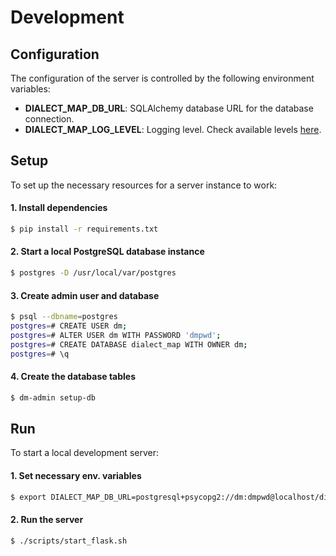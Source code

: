 # Development

## Configuration
The configuration of the server is controlled by the following environment variables:

- **DIALECT_MAP_DB_URL**: SQLAlchemy database URL for the database connection.
- **DIALECT_MAP_LOG_LEVEL**: Logging level. Check available levels [here][python-logging-levels].


## Setup
To set up the necessary resources for a server instance to work:

#### 1. Install dependencies
```sh
$ pip install -r requirements.txt
```

#### 2. Start a local PostgreSQL database instance
```sh
$ postgres -D /usr/local/var/postgres
```

#### 3. Create admin user and database
```sh
$ psql --dbname=postgres
postgres=# CREATE USER dm;
postgres=# ALTER USER dm WITH PASSWORD 'dmpwd';
postgres=# CREATE DATABASE dialect_map WITH OWNER dm;
postgres=# \q
```

#### 4. Create the database tables
```sh
$ dm-admin setup-db
```


## Run
To start a local development server:

#### 1. Set necessary env. variables
```sh
$ export DIALECT_MAP_DB_URL=postgresql+psycopg2://dm:dmpwd@localhost/dialect_map
```

#### 2. Run the server
```sh
$ ./scripts/start_flask.sh
```


[python-logging-levels]: https://docs.python.org/3.6/library/logging.html#levels

